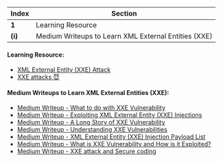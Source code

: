 Index | Section
---   | ---
**1** | Learning Resource
**(i)** | Medium Writeups to Learn XML External Entities (XXE)





#### Learning Resource:

  * [XML External Entity (XXE) Attack](https://medium.com/@ms-official5878/xml-external-entity-xxe-attack-a7e036173a94)
  * [XXE attacks 😈](https://medium.com/faun/xxe-attacks-750e91448e8f)


#### Medium Writeups to Learn XML External Entities (XXE): 

  * [Medium Writeup - What to do with XXE Vulnerability](https://medium.com/r3d-buck3t/what-to-do-with-xxe-vulnerability-b76b3c89f92a)
  * [Medium Writeup - Exploiting XML External Entity (XXE) Injections](https://medium.com/@onehackman/exploiting-xml-external-entity-xxe-injections-b0e3eac388f9)
  * [Medium Writeup - A Long Story of XXE Vulnerability](https://rajanagori.medium.com/a-long-story-of-xxe-vulnerability-6a9a33276602)
  * [Medium Writeup - Understanding XXE Vulnerabilities](https://scottc130.medium.com/understanding-xxe-vulnerabilities-7e389d3972c2)
  * [Medium Writeup - XML External Entity (XXE) Injection Payload List](https://ismailtasdelen.medium.com/xml-external-entity-xxe-injection-payload-list-937d33e5e116)
  * [Medium Writeup - What is XXE Vulnerability and How is it Exploited?](https://serhanwbahar.medium.com/what-is-xxe-vulnerability-and-how-is-it-exploited-29d09f840d3c)
  * [Medium Writeup - XXE attack and Secure coding](hhttps://pravinponnusamy.medium.com/xxe-attack-and-secure-coding-287a1bb46889)

